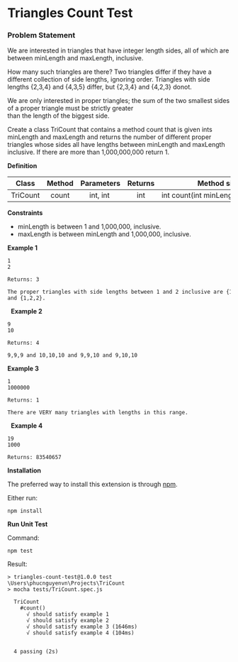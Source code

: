 # Triangles Count Test

### Problem Statement

We are interested in triangles that have integer length sides, all of which are between minLength and maxLength, inclusive.

How many such triangles are there? Two triangles differ if they have a different collection of side lengths, ignoring order.
Triangles with side lengths {2,3,4} and {4,3,5} differ, but {2,3,4} and {4,2,3} donot. 

We are only interested in proper triangles; the sum of the two smallest sides of a proper triangle must be strictly greater than the length of the biggest side.

Create a class TriCount that contains a method count that is given ints minLength and maxLength and returns the number of different proper triangles whose sides all have lengths between minLength and maxLength inclusive. If there are more than 1,000,000,000 return ­1.  

**Definition**

| Class | Method | Parameters | Returns | Method signature 
|---|:---:|:---:|:---:|:---:|
|TriCount | count | int, int   | int | int count(int minLength, int maxLength) 

**Constraints**

* minLength is between 1 and 1,000,000, inclusive.
* maxLength is between minLength and 1,000,000, inclusive. 

**Example 1**
```
1
2

Returns: 3

The proper triangles with side lengths between 1 and 2 inclusive are {1,1,1} and {2,2,2}  and {1,2,2}.
```
 
**Example 2**
```
9
10 
 
Returns: 4 
 
9,9,9 and 10,10,10 and 9,9,10 and 9,10,10 
```

**Example 3**
```
1
1000000 
 
Returns: ­1 
 
There are VERY many triangles with lengths in this range. 
```
 
**Example 4**
```
19
1000 
 
Returns: 83540657
```

**Installation**

The preferred way to install this extension is through [npm](https://nodejs.org/en/download/).

Either run:

```
npm install
```

**Run Unit Test**

Command:
```
npm test
```

Result:
```
> triangles-count-test@1.0.0 test \Users\phucnguyenvn\Projects\TriCount
> mocha tests/TriCount.spec.js

  TriCount
    #count()
      √ should satisfy example 1
      √ should satisfy example 2
      √ should satisfy example 3 (1646ms)
      √ should satisfy example 4 (104ms)


  4 passing (2s)
```